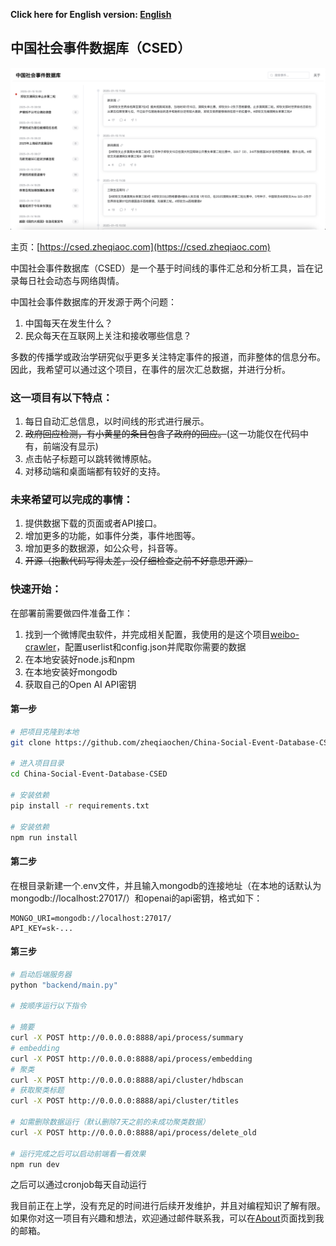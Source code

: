 **Click here for English version: [English](README_en.md)**

## 中国社会事件数据库（CSED）

![preview](/preview.png)

主页：[https://csed.zheqiaoc.com](https://csed.zheqiaoc.com)

中国社会事件数据库（CSED）是一个基于时间线的事件汇总和分析工具，旨在记录每日社会动态与网络舆情。

中国社会事件数据库的开发源于两个问题：
1. 中国每天在发生什么？
2. 民众每天在互联网上关注和接收哪些信息？

多数的传播学或政治学研究似乎更多关注特定事件的报道，而非整体的信息分布。因此，我希望可以通过这个项目，在事件的层次汇总数据，并进行分析。

### 这一项目有以下特点：

1. 每日自动汇总信息，以时间线的形式进行展示。
2. ~~政府回应检测，有小黄星的条目包含了政府的回应。~~(这一功能仅在代码中有，前端没有显示)
3. 点击帖子标题可以跳转微博原帖。
4. 对移动端和桌面端都有较好的支持。

### 未来希望可以完成的事情：

1. 提供数据下载的页面或者API接口。
2. 增加更多的功能，如事件分类，事件地图等。
3. 增加更多的数据源，如公众号，抖音等。
4. ~~开源（抱歉代码写得太差，没仔细检查之前不好意思开源）~~

### 快速开始：

在部署前需要做四件准备工作：
1. 找到一个微博爬虫软件，并完成相关配置，我使用的是这个项目[weibo-crawler](https://github.com/dataabc/weibo-crawler)，配置userlist和config.json并爬取你需要的数据
2. 在本地安装好node.js和npm
3. 在本地安装好mongodb
4. 获取自己的Open AI API密钥

#### 第一步
```bash
# 把项目克隆到本地
git clone https://github.com/zheqiaochen/China-Social-Event-Database-CSED.git

# 进入项目目录
cd China-Social-Event-Database-CSED

# 安装依赖
pip install -r requirements.txt

# 安装依赖
npm run install
```

#### 第二步

在根目录新建一个.env文件，并且输入mongodb的连接地址（在本地的话默认为mongodb://localhost:27017/）和openai的api密钥，格式如下：

```
MONGO_URI=mongodb://localhost:27017/
API_KEY=sk-...
```

#### 第三步
```bash
# 启动后端服务器
python "backend/main.py"

# 按顺序运行以下指令

# 摘要
curl -X POST http://0.0.0.0:8888/api/process/summary
# embedding
curl -X POST http://0.0.0.0:8888/api/process/embedding
# 聚类
curl -X POST http://0.0.0.0:8888/api/cluster/hdbscan
# 获取聚类标题
curl -X POST http://0.0.0.0:8888/api/cluster/titles

# 如需删除数据运行（默认删除7天之前的未成功聚类数据）
curl -X POST http://0.0.0.0:8888/api/process/delete_old

# 运行完成之后可以启动前端看一看效果
npm run dev
```
之后可以通过cronjob每天自动运行

我目前正在上学，没有充足的时间进行后续开发维护，并且对编程知识了解有限。如果你对这一项目有兴趣和想法，欢迎通过邮件联系我，可以在[About](https://zheqiaoc.com/about/)页面找到我的邮箱。